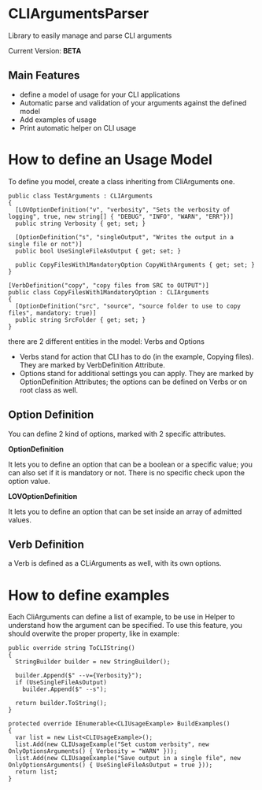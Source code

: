 # CLIArgumentsParser
Library to easily manage and parse CLI arguments

Current Version: <b>BETA</b>

Main Features
----------------------------------
- define a model of usage for your CLI applications
- Automatic parse and validation of your arguments against the defined model
- Add examples of usage
- Print automatic helper on CLI usage

# How to define an Usage Model
To define you model, create a class inheriting from CliArguments one.

```
public class TestArguments : CLIArguments
{
  [LOVOptionDefinition("v", "verbosity", "Sets the verbosity of logging", true, new string[] { "DEBUG", "INFO", "WARN", "ERR"})]
  public string Verbosity { get; set; }

  [OptionDefinition("s", "singleOutput", "Writes the output in a single file or not")]
  public bool UseSingleFileAsOutput { get; set; }

  public CopyFilesWith1MandatoryOption CopyWithArguments { get; set; }
}

[VerbDefinition("copy", "copy files from SRC to OUTPUT")]
public class CopyFilesWith1MandatoryOption : CLIArguments
{
  [OptionDefinition("src", "source", "source folder to use to copy files", mandatory: true)]
  public string SrcFolder { get; set; }
}
```

there are 2 different entities in the model: Verbs and Options
- Verbs stand for action that CLI has to do (in the example, Copying files).
  They are marked by <c>VerbDefinition</c> Attribute.
- Options stand for additional settings you can apply. They are marked by <c>OptionDefinition</c> Attributes; the options can be defined on Verbs or on root class as well.
  
## Option Definition
You can define 2 kind of options, marked with 2 specific attributes.

<b>OptionDefinition</b>

It lets you to define an option that can be a boolean or a specific value; you can also set if it is mandatory or not.
There is no specific check upon the option value.

<b>LOVOptionDefinition</b>

It lets you to define an option that can be set inside an array of admitted values.

## Verb Definition
a Verb is defined as a CLiArguments as well, with its own options.


# How to define examples
Each CliArguments can define a list of example, to be use in Helper to understand how the argument can be specified.
To use this feature, you should overwite the proper property, like in example:

```
public override string ToCLIString()
{
  StringBuilder builder = new StringBuilder();

  builder.Append($" --v={Verbosity}");
  if (UseSingleFileAsOutput)
    builder.Append($" --s");

  return builder.ToString();
}

protected override IEnumerable<CLIUsageExample> BuildExamples()
{
  var list = new List<CLIUsageExample>();
  list.Add(new CLIUsageExample("Set custom verbsity", new OnlyOptionsArguments() { Verbosity = "WARN" }));
  list.Add(new CLIUsageExample("Save output in a single file", new OnlyOptionsArguments() { UseSingleFileAsOutput = true }));
  return list;
}
```
